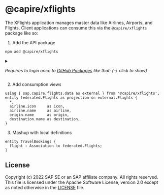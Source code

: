 # @capire/xflights

The XFlights application manages master data like Airlines, Airports, and Flights.
Client applications can consume this via the `@capire/xflights` package like so:

1. Add the API package

```sh
npm add @capire/xflights
```

<details>
<summary>

  _Requires to login once to [GitHub Packages](https://docs.github.com/packages) like that: (&rarr; click to show)_

</summary>

  ```sh
  npm login --scope=@capire --registry=https://npm.pkg.github.com
  ```

  As password you're using a Personal Access Token (classic) with `read:packages` scope. Read more about it in [Authenticating to GitHub Packages](https://docs.github.com/en/packages/working-with-a-github-packages-registry/working-with-the-npm-registry#authenticating-to-github-packages)

</details>


2. Add consumption views

```cds
using { sap.capire.flights.data as external } from '@capire/xflights';
entity federated.Flights as projection on external.Flights {
  *,
  airline.icon     as icon,
  airline.name     as airline,
  origin.name      as origin,
  destination.name as destination,
}
```

3. Mashup with local definitions

```cds
entity TravelBookings {
  flight : Association to federated.Flights;
}
```


## License

Copyright (c) 2022 SAP SE or an SAP affiliate company. All rights reserved. This file is licensed under the Apache Software License, version 2.0 except as noted otherwise in the [LICENSE](LICENSES/Apache-2.0.txt) file.

